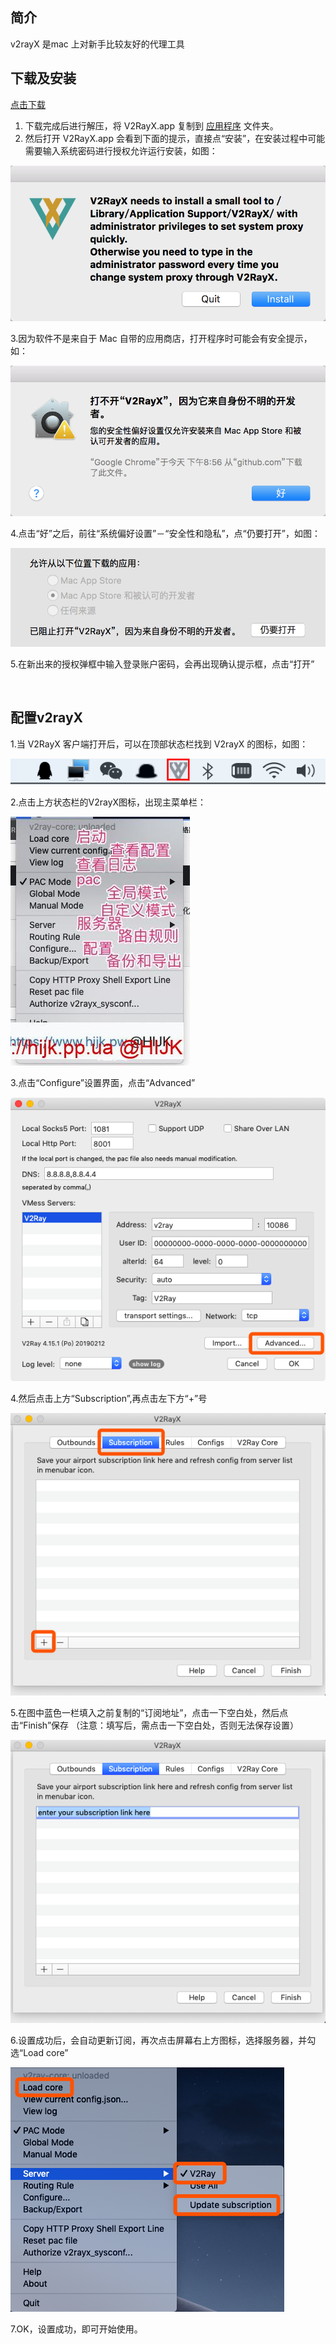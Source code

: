 简介
--
v2rayX 是mac 上对新手比较友好的代理工具



下载及安装
-----
[点击下载](https://github.com/Cenmrev/V2RayX/releases)  


1. 下载完成后进行解压，将 V2RayX.app 复制到 [应用程序](#f) 文件夹。
2. 然后打开 V2RayX.app 会看到下面的提示，直接点“安装”，在安装过程中可能需要输入系统密码进行授权允许运行安装，如图：  

![安装](./images/V2rayX/mac-03.png)  

3.因为软件不是来自于 Mac 自带的应用商店，打开程序时可能会有安全提示，如：  

![安装](./images/V2rayX/mac-01.png)  



4.点击“好”之后，前往“系统偏好设置”－“安全性和隐私”，点“仍要打开”，如图：  

![安装](./images/V2rayX/mac-02.png)   

5.在新出来的授权弹框中输入登录账户密码，会再出现确认提示框，点击“打开”  



<br/>

配置v2rayX
----

1.当 V2RayX 客户端打开后，可以在顶部状态栏找到 V2rayX 的图标，如图：  

![配置](./images/V2rayX/mac-4.png)   

2.点击上方状态栏的V2rayX图标，出现主菜单栏：  

 ![配置](./images/V2rayX/mac-5.jpg)  
 
3.点击“Configure”设置界面，点击“Advanced”  

 ![配置](./images/V2rayX/mac-6.png)   
 
4.然后点击上方“Subscription”,再点击左下方“+”号  

  ![配置](./images/V2rayX/mac-7.png)  
  
5.在图中蓝色一栏填入之前复制的“订阅地址”，点击一下空白处，然后点击“Finish”保存
（注意：填写后，需点击一下空白处，否则无法保存设置） 

 ![配置](./images/V2rayX/mac-8.png)  
 
 6.设置成功后，会自动更新订阅，再次点击屏幕右上方图标，选择服务器，并勾选“Load core”  
 
 ![配置](./images/V2rayX/mac-9.png)  
 
 
 7.OK，设置成功，即可开始使用。








   
